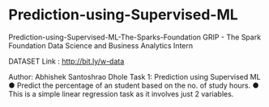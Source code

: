 # Prediction-using-Supervised-ML
Prediction-using-Supervised-ML-The-Sparks-Foundation
GRIP - The Spark Foundation
Data Science and Business Analytics Intern

DATASET Link : http://bit.ly/w-data

Author: Abhishek Santoshrao Dhole
Task 1: Prediction using Supervised ML
  ● Predict the percentage of an student based on the no. of study hours. 
  ● This is a simple linear regression task as it involves just 2 variables.
  
  
